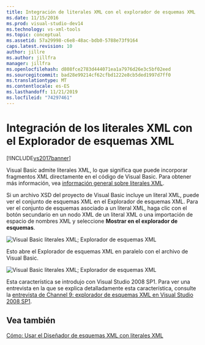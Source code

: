 ```yaml
---
title: Integración de literales XML con el explorador de esquemas XML | Microsoft Docs
ms.date: 11/15/2016
ms.prod: visual-studio-dev14
ms.technology: vs-xml-tools
ms.topic: conceptual
ms.assetid: 57a29998-c6e8-48ac-bdb0-5788e73f9164
caps.latest.revision: 10
author: jillre
ms.author: jillfra
manager: jillfra
ms.openlocfilehash: d808fce2783d444071ea1a7976d26e3c5bf02eed
ms.sourcegitcommit: bad28e99214cf62cfbd1222e8cb5ded1997d7ff0
ms.translationtype: MT
ms.contentlocale: es-ES
ms.lasthandoff: 11/21/2019
ms.locfileid: "74297461"
---
```

# <a name="integration-of-xml-literals-with-xml-schema-explorer"></a>Integración de los literales XML con el Explorador de esquemas XML
[!INCLUDE[vs2017banner](../includes/vs2017banner.md)]

Visual Basic admite literales XML, lo que significa que puede incorporar fragmentos XML directamente en el código de Visual Basic. Para obtener más información, vea [información general sobre literales XML](https://go.microsoft.com/fwlink/?LinkId=140325).

 Si un archivo XSD del proyecto de Visual Basic incluye un literal XML, puede ver el conjunto de esquemas XML en el Explorador de esquemas XML. Para ver el conjunto de esquemas asociado a un literal XML, haga clic con el botón secundario en un nodo XML de un literal XML o una importación de espacio de nombres XML y seleccione **Mostrar en el explorador de esquemas**.

 ![Visual Basic literales XML; Explorador de esquemas XML](../xml-tools/media/vbxmlliteralswithxmlschemaexplorer1.gif "VBXMLLiteralsWithXMLSchemaExplorer1")

 Esto abre el Explorador de esquemas XML en paralelo con el archivo de Visual Basic.

 ![Visual Basic literales XML; Explorador de esquemas XML](../xml-tools/media/vbxmlliteralswithxmlschemaexplorer2.gif "VBXMLLiteralsWithXMLSchemaExplorer2")

 Esta característica se introdujo con Visual Studio 2008 SP1. Para ver una entrevista en la que se explica detalladamente esta característica, consulte la [entrevista de Channel 9: explorador de esquemas XML en Visual Studio 2008 SP1](https://channel9.msdn.com/Blogs/funkyonex/XML-Schema-Explorer-in-Visual-Studio-2008-SP1).

## <a name="see-also"></a>Vea también
 [Cómo: Usar el Diseñador de esquemas XML con literales XML](../xml-tools/how-to-use-the-xml-schema-designer-with-xml-literals.md)
